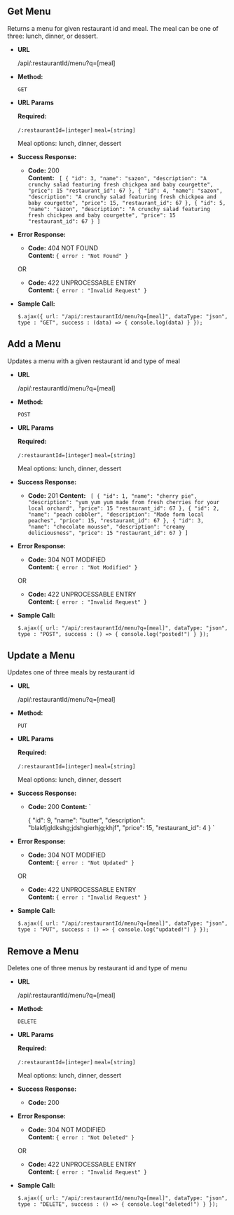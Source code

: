 **Get Menu**
----
  Returns a menu for given restaurant id and meal. The meal can be one of three: lunch, dinner, or dessert. 

* **URL**

  /api/:restaurantId/menu?q=[meal]

* **Method:**

  `GET` 
  
*  **URL Params**

   **Required:**

   `/:restaurantId=[integer]` 
   `meal=[string]`

   Meal options: lunch, dinner, dessert

* **Success Response:**

  * **Code:** 200 <br />
    **Content:** `
    [
    {
        "id": 3,
        "name": "sazon",
        "description": "A crunchy salad featuring fresh chickpea and baby courgette",
        "price": 15
        "restaurant_id": 67
    },
    {
        "id": 4,
        "name": "sazon",
        "description": "A crunchy salad featuring fresh chickpea and baby courgette",
        "price": 15,
        "restaurant_id": 67
    },
    {
        "id": 5,
        "name": "sazon",
        "description": "A crunchy salad featuring fresh chickpea and baby courgette",
        "price": 15
        "restaurant_id": 67
    }
    ]`
 
* **Error Response:**

  * **Code:** 404 NOT FOUND <br />
    **Content:** `{ error : "Not Found" }`

  OR

  * **Code:** 422 UNPROCESSABLE ENTRY <br />
    **Content:** `{ error : "Invalid Request" }`

* **Sample Call:**

   `$.ajax({
    url: "/api/:restaurantId/menu?q=[meal]",
    dataType: "json",
    type : "GET",
    success : (data) => {
      console.log(data)
    }
  });`

**Add a Menu**
----
  Updates a menu with a given restaurant id and type of meal

* **URL**

  /api/:restaurantId/menu?q=[meal]

* **Method:**

  `POST` 
  
*  **URL Params**

   **Required:**

   `/:restaurantId=[integer]` 
   `meal=[string]`

   Meal options: lunch, dinner, dessert

* **Success Response:**

  * **Code:** 201
      **Content:** `
    [
    {
        "id": 1,
        "name": "cherry pie",
        "description": "yum yum yum made from fresh cherries for your local orchard",
        "price": 15
        "restaurant_id": 67
    },
    {
        "id": 2,
        "name": "peach cobbler",
        "description": "Made form local peaches",
        "price": 15,
        "restaurant_id": 67
    },
    {
        "id": 3,
        "name": "chocolate mousse",
        "description": "creamy deliciousness",
        "price": 15
        "restaurant_id": 67
    }
    ]`

 
* **Error Response:**

  * **Code:** 304 NOT MODIFIED <br />
    **Content:** `{ error : "Not Modified" }`

  OR

  * **Code:** 422 UNPROCESSABLE ENTRY <br />
    **Content:** `{ error : "Invalid Request" }`

* **Sample Call:**

   `$.ajax({
    url: "/api/:restaurantId/menu?q=[meal]",
    dataType: "json",
    type : "POST",
    success : () => {
      console.log("posted!")
    }
  });`

**Update a Menu**
----
  Updates one of three meals by restaurant id 

* **URL**

  /api/:restaurantId/menu?q=[meal]

* **Method:**

  `PUT` 
  
*  **URL Params**

   **Required:**

   `/:restaurantId=[integer]` 
   `meal=[string]`

   Meal options: lunch, dinner, dessert

* **Success Response:**

  * **Code:** 200 
      **Content:** `

    { 
      "id": 9, 
      "name": "butter", 
      "description": "blakfjgldkshg;jdshgierhjg;khjf", 
      "price": 15, 
      "restaurant_id": 4
      } 
    `
 
* **Error Response:**

  * **Code:** 304 NOT MODIFIED <br />
    **Content:** `{ error : "Not Updated" }`

  OR

  * **Code:** 422 UNPROCESSABLE ENTRY <br />
    **Content:** `{ error : "Invalid Request" }`

* **Sample Call:**

   `$.ajax({
    url: "/api/:restaurantId/menu?q=[meal]",
    dataType: "json",
    type : "PUT",
    success : () => {
      console.log("updated!")
    }
  });`

**Remove a Menu**
----
  Deletes one of three menus by restaurant id and type of menu

* **URL**

  /api/:restaurantId/menu?q=[meal]

* **Method:**

  `DELETE` 
  
*  **URL Params**

   **Required:**

   `/:restaurantId=[integer]` 
   `meal=[string]`

   Meal options: lunch, dinner, dessert

* **Success Response:**

  * **Code:** 200 
 
* **Error Response:**

  * **Code:** 304 NOT MODIFIED <br />
    **Content:** `{ error : "Not Deleted" }`

  OR

  * **Code:** 422 UNPROCESSABLE ENTRY <br />
    **Content:** `{ error : "Invalid Request" }`

* **Sample Call:**

   `$.ajax({
    url: "/api/:restaurantId/menu?q=[meal]",
    dataType: "json",
    type : "DELETE",
    success : () => {
      console.log("deleted!")
    }
  });`

